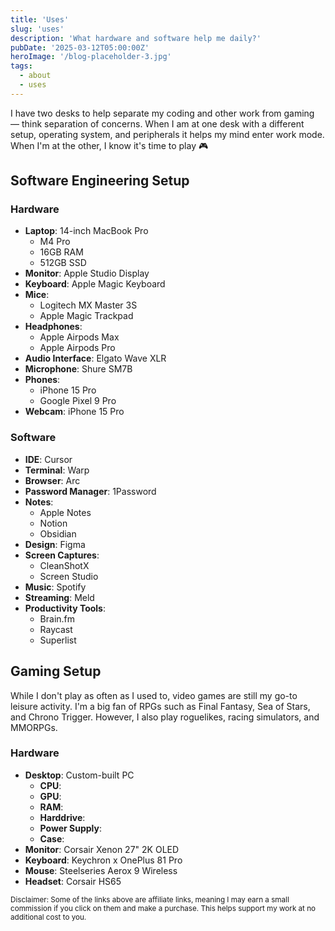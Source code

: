 ```yaml
---
title: 'Uses'
slug: 'uses'
description: 'What hardware and software help me daily?'
pubDate: '2025-03-12T05:00:00Z'
heroImage: '/blog-placeholder-3.jpg'
tags:
  - about
  - uses
---
```


I have two desks to help separate my coding and other work from gaming — think separation of concerns. When I am at one desk with a different setup, operating system, and peripherals it helps my mind enter work mode. When I'm at the other, I know it's time to play 🎮

## Software Engineering Setup

### Hardware

- **Laptop**: 14-inch MacBook Pro
  - M4 Pro
  - 16GB RAM
  - 512GB SSD
- **Monitor**: Apple Studio Display
- **Keyboard**: Apple Magic Keyboard
- **Mice**:
  - Logitech MX Master 3S
  - Apple Magic Trackpad
- **Headphones**:
  - Apple Airpods Max
  - Apple Airpods Pro
- **Audio Interface**: Elgato Wave XLR
- **Microphone**: Shure SM7B
- **Phones**:
  - iPhone 15 Pro
  - Google Pixel 9 Pro
- **Webcam**: iPhone 15 Pro

### Software

- **IDE**: Cursor
- **Terminal**: Warp
- **Browser**: Arc
- **Password Manager**: 1Password
- **Notes**:
  - Apple Notes
  - Notion
  - Obsidian
- **Design**: Figma
- **Screen Captures**:
  - CleanShotX
  - Screen Studio
- **Music**: Spotify
- **Streaming**: Meld
- **Productivity Tools**:
  - Brain.fm
  - Raycast
  - Superlist

## Gaming Setup

While I don't play as often as I used to, video games are still my go-to leisure activity. I'm a big fan of RPGs such as Final Fantasy, Sea of Stars, and Chrono Trigger. However, I also play roguelikes, racing simulators, and MMORPGs.

### Hardware

- **Desktop**: Custom-built PC
  - **CPU**:
  - **GPU**:
  - **RAM**:
  - **Harddrive**:
  - **Power Supply**:
  - **Case**:
- **Monitor**: Corsair Xenon 27" 2K OLED
- **Keyboard**: Keychron x OnePlus 81 Pro
- **Mouse**: Steelseries Aerox 9 Wireless
- **Headset**: Corsair HS65

<small>Disclaimer: Some of the links above are affiliate links, meaning I may earn a small commission if you click on them and make a purchase. This helps support my work at no additional cost to you.</small>
